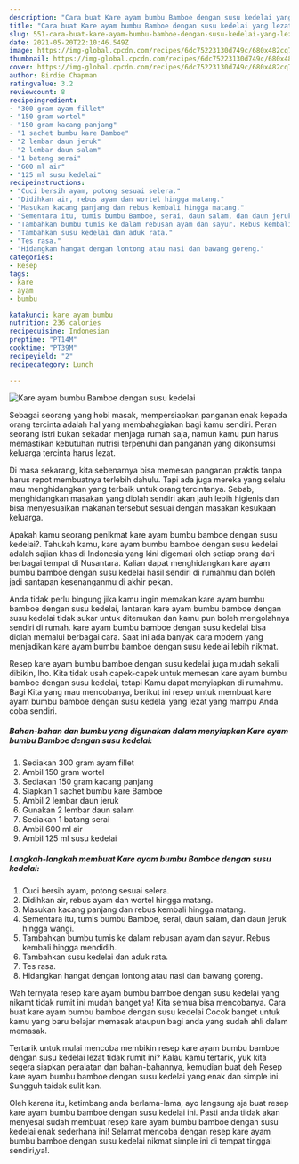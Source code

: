 ```yaml
---
description: "Cara buat Kare ayam bumbu Bamboe dengan susu kedelai yang lezat Untuk Jualan"
title: "Cara buat Kare ayam bumbu Bamboe dengan susu kedelai yang lezat Untuk Jualan"
slug: 551-cara-buat-kare-ayam-bumbu-bamboe-dengan-susu-kedelai-yang-lezat-untuk-jualan
date: 2021-05-20T22:10:46.549Z
image: https://img-global.cpcdn.com/recipes/6dc75223130d749c/680x482cq70/kare-ayam-bumbu-bamboe-dengan-susu-kedelai-foto-resep-utama.jpg
thumbnail: https://img-global.cpcdn.com/recipes/6dc75223130d749c/680x482cq70/kare-ayam-bumbu-bamboe-dengan-susu-kedelai-foto-resep-utama.jpg
cover: https://img-global.cpcdn.com/recipes/6dc75223130d749c/680x482cq70/kare-ayam-bumbu-bamboe-dengan-susu-kedelai-foto-resep-utama.jpg
author: Birdie Chapman
ratingvalue: 3.2
reviewcount: 8
recipeingredient:
- "300 gram ayam fillet"
- "150 gram wortel"
- "150 gram kacang panjang"
- "1 sachet bumbu kare Bamboe"
- "2 lembar daun jeruk"
- "2 lembar daun salam"
- "1 batang serai"
- "600 ml air"
- "125 ml susu kedelai"
recipeinstructions:
- "Cuci bersih ayam, potong sesuai selera."
- "Didihkan air, rebus ayam dan wortel hingga matang."
- "Masukan kacang panjang dan rebus kembali hingga matang."
- "Sementara itu, tumis bumbu Bamboe, serai, daun salam, dan daun jeruk hingga wangi."
- "Tambahkan bumbu tumis ke dalam rebusan ayam dan sayur. Rebus kembali hingga mendidih."
- "Tambahkan susu kedelai dan aduk rata."
- "Tes rasa."
- "Hidangkan hangat dengan lontong atau nasi dan bawang goreng."
categories:
- Resep
tags:
- kare
- ayam
- bumbu

katakunci: kare ayam bumbu 
nutrition: 236 calories
recipecuisine: Indonesian
preptime: "PT14M"
cooktime: "PT39M"
recipeyield: "2"
recipecategory: Lunch

---
```



![Kare ayam bumbu Bamboe dengan susu kedelai](https://img-global.cpcdn.com/recipes/6dc75223130d749c/680x482cq70/kare-ayam-bumbu-bamboe-dengan-susu-kedelai-foto-resep-utama.jpg)

Sebagai seorang yang hobi masak, mempersiapkan panganan enak kepada orang tercinta adalah hal yang membahagiakan bagi kamu sendiri. Peran seorang istri bukan sekadar menjaga rumah saja, namun kamu pun harus memastikan kebutuhan nutrisi terpenuhi dan panganan yang dikonsumsi keluarga tercinta harus lezat.

Di masa  sekarang, kita sebenarnya bisa memesan panganan praktis tanpa harus repot membuatnya terlebih dahulu. Tapi ada juga mereka yang selalu mau menghidangkan yang terbaik untuk orang tercintanya. Sebab, menghidangkan masakan yang diolah sendiri akan jauh lebih higienis dan bisa menyesuaikan makanan tersebut sesuai dengan masakan kesukaan keluarga. 



Apakah kamu seorang penikmat kare ayam bumbu bamboe dengan susu kedelai?. Tahukah kamu, kare ayam bumbu bamboe dengan susu kedelai adalah sajian khas di Indonesia yang kini digemari oleh setiap orang dari berbagai tempat di Nusantara. Kalian dapat menghidangkan kare ayam bumbu bamboe dengan susu kedelai hasil sendiri di rumahmu dan boleh jadi santapan kesenanganmu di akhir pekan.

Anda tidak perlu bingung jika kamu ingin memakan kare ayam bumbu bamboe dengan susu kedelai, lantaran kare ayam bumbu bamboe dengan susu kedelai tidak sukar untuk ditemukan dan kamu pun boleh mengolahnya sendiri di rumah. kare ayam bumbu bamboe dengan susu kedelai bisa diolah memalui berbagai cara. Saat ini ada banyak cara modern yang menjadikan kare ayam bumbu bamboe dengan susu kedelai lebih nikmat.

Resep kare ayam bumbu bamboe dengan susu kedelai juga mudah sekali dibikin, lho. Kita tidak usah capek-capek untuk memesan kare ayam bumbu bamboe dengan susu kedelai, tetapi Kamu dapat menyiapkan di rumahmu. Bagi Kita yang mau mencobanya, berikut ini resep untuk membuat kare ayam bumbu bamboe dengan susu kedelai yang lezat yang mampu Anda coba sendiri.

<!--inarticleads1-->

##### Bahan-bahan dan bumbu yang digunakan dalam menyiapkan Kare ayam bumbu Bamboe dengan susu kedelai:

1. Sediakan 300 gram ayam fillet
1. Ambil 150 gram wortel
1. Sediakan 150 gram kacang panjang
1. Siapkan 1 sachet bumbu kare Bamboe
1. Ambil 2 lembar daun jeruk
1. Gunakan 2 lembar daun salam
1. Sediakan 1 batang serai
1. Ambil 600 ml air
1. Ambil 125 ml susu kedelai




<!--inarticleads2-->

##### Langkah-langkah membuat Kare ayam bumbu Bamboe dengan susu kedelai:

1. Cuci bersih ayam, potong sesuai selera.
1. Didihkan air, rebus ayam dan wortel hingga matang.
1. Masukan kacang panjang dan rebus kembali hingga matang.
1. Sementara itu, tumis bumbu Bamboe, serai, daun salam, dan daun jeruk hingga wangi.
1. Tambahkan bumbu tumis ke dalam rebusan ayam dan sayur. Rebus kembali hingga mendidih.
1. Tambahkan susu kedelai dan aduk rata.
1. Tes rasa.
1. Hidangkan hangat dengan lontong atau nasi dan bawang goreng.




Wah ternyata resep kare ayam bumbu bamboe dengan susu kedelai yang nikamt tidak rumit ini mudah banget ya! Kita semua bisa mencobanya. Cara buat kare ayam bumbu bamboe dengan susu kedelai Cocok banget untuk kamu yang baru belajar memasak ataupun bagi anda yang sudah ahli dalam memasak.

Tertarik untuk mulai mencoba membikin resep kare ayam bumbu bamboe dengan susu kedelai lezat tidak rumit ini? Kalau kamu tertarik, yuk kita segera siapkan peralatan dan bahan-bahannya, kemudian buat deh Resep kare ayam bumbu bamboe dengan susu kedelai yang enak dan simple ini. Sungguh taidak sulit kan. 

Oleh karena itu, ketimbang anda berlama-lama, ayo langsung aja buat resep kare ayam bumbu bamboe dengan susu kedelai ini. Pasti anda tiidak akan menyesal sudah membuat resep kare ayam bumbu bamboe dengan susu kedelai enak sederhana ini! Selamat mencoba dengan resep kare ayam bumbu bamboe dengan susu kedelai nikmat simple ini di tempat tinggal sendiri,ya!.

